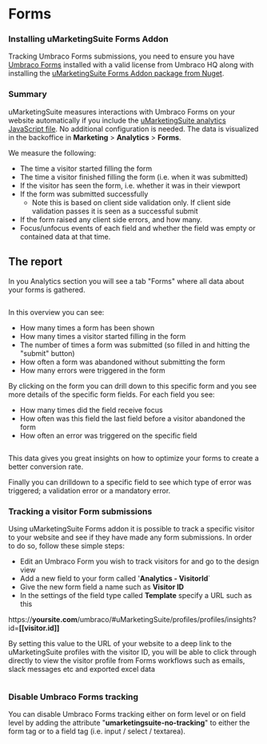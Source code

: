 # Forms

### Installing uMarketingSuite Forms Addon

Tracking Umbraco Forms submissions, you need to ensure you have [Umbraco Forms](https://umbraco.com/products/add-ons/forms/) installed with a valid license from Umbraco HQ along with installing the [uMarketingSuite Forms Addon package from Nuget](https://www.nuget.org/packages/uMarketingSuite.UmbracoForms).

### Summary

uMarketingSuite measures interactions with Umbraco Forms on your website automatically if you include the [uMarketingSuite analytics JavaScript file](/analytics/clientside-events-and-additional-javascript-files/). No additional configuration is needed. The data is visualized in the backoffice in **Marketing** &gt; **Analytics** &gt; **Forms**.

We measure the following:

- The time a visitor started filling the form
- The time a visitor finished filling the form (i.e. when it was submitted)
- If the visitor has seen the form, i.e. whether it was in their viewport
- If the form was submitted successfully
    - Note this is based on client side validation only. If client side validation passes it is seen as a successful submit
- If the form raised any client side errors, and how many.
- Focus/unfocus events of each field and whether the field was empty or contained data at that time.

## The report

In you Analytics section you will see a tab "Forms" where all data about your forms is gathered.

![]()

In this overview you can see:

- How many times a form has been shown
- How many times a visitor started filling in the form
- The number of times a form was submitted (so filled in and hitting the "submit" button)
- How often a form was abandoned without submitting the form
- How many errors were triggered in the form

By clicking on the form you can drill down to this specific form and you see more details of the specific form fields. For each field you see:

- How many times did the field receive focus
- How often was this field the last field before a visitor abandoned the form
- How often an error was triggered on the specific field

![]()

This data gives you great insights on how to optimize your forms to create a better conversion rate.

Finally you can drilldown to a specific field to see which type of error was triggered; a validation error or a mandatory error.

### Tracking a visitor Form submissions

Using uMarketingSuite Forms addon it is possible to track a specific visitor to your website and see if they have made any form submissions. In order to do so, follow these simple steps:

- Edit an Umbraco Form you wish to track visitors for and go to the design view
- Add a new field to your form called '**Analytics - VisitorId**`
- Give the new form field a name such as **Visitor ID**
- In the settings of the field type called **Template** specify a URL such as this

https://**yoursite.com**/umbraco/#uMarketingSuite/profiles/profiles/insights?id=**[[visitor.id]]**

By setting this value to the URL of your website to a deep link to the uMarketingSuite profiles with the visitor ID, you will be able to click through directly to view the visitor profile from Forms workflows such as emails, slack messages etc and exported excel data

![]()

### Disable Umbraco Forms tracking

You can disable Umbraco Forms tracking either on form level or on field level by adding the attribute "**umarketingsuite-no-tracking**" to either the form tag or to a field tag (i.e. input / select / textarea).